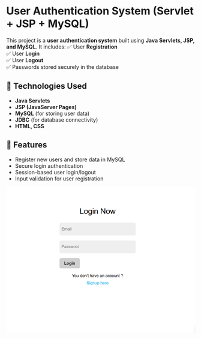 # User Authentication System (Servlet + JSP + MySQL)

This project is a **user authentication system** built using **Java Servlets, JSP, and MySQL**. It includes:
✅ User **Registration**  
✅ User **Login**  
✅ User **Logout**  
✅ Passwords stored securely in the database  

## 🚀 Technologies Used
- **Java Servlets**
- **JSP (JavaServer Pages)**
- **MySQL** (for storing user data)
- **JDBC** (for database connectivity)
- **HTML, CSS**

## 📌 Features
- Register new users and store data in MySQL
- Secure login authentication
- Session-based user login/logout
- Input validation for user registration


![login form](./images/login_form_screenshot.png)
